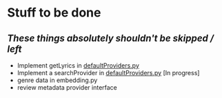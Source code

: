 # Stuff to be done 
## *These things absolutely shouldn't be skipped / left*

- Implement getLyrics in [defaultProviders.py](#)
- Implement a searchProvider in [defaultProviders.py](#) [In progress]
- genre data in embedding.py
- review metadata provider interface